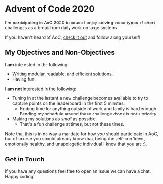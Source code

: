 # Advent of Code 2020

I'm participating in AoC 2020 because I enjoy solving these types of short challenges as a break from daily work on large systems.

If you haven't heard of AoC, [check it out](https://adventofcode.com/2020/) and follow along yourself!

## My Objectives and Non-Objectives
I __am__ interested in the following:
* Writing modular, readable, and efficient solutions.
* Having fun.

I __am not__ interested in the following:
* Tuning in at the instant a new challenge becomes available to try to capture points on the leaderboard in the first 5 minutes.
  * Finding time for anything outside of work and family is hard enough. Bending my schedule around these challenge _drops_ is not a priority.
* Making my solutions as _small_ as possible.
  * That's a fun challenge at times, but not these times.

Note that this is in no way a mandate for how _you_ should participate in AoC, but of course you should already know that, being the self-confident, emotionally healthy, and unapologetic individual I know that you are :).

## Get in Touch
If you have any questions feel free to open an issue we can have a chat.
Happy coding!
